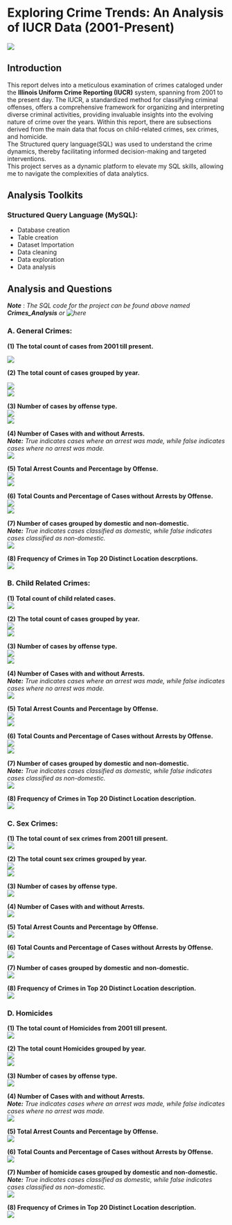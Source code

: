 # Exploring Crime Trends: An Analysis of IUCR Data (2001-Present)
![](https://github.com/temee0/Analyzing-crimes-under-IUCR-using-SQL/blob/main/front_page.jpg)

## Introduction
This report delves into a meticulous examination of crimes cataloged under the **Illinois Uniform Crime Reporting (IUCR)** system, spanning from 2001 to the present day. The IUCR, a standardized method for classifying criminal offenses, offers a comprehensive framework for organizing and interpreting diverse criminal activities, providing invaluable insights into the evolving nature of crime over the years. Within this report, there are subsections derived from the main data that focus on child-related crimes, sex crimes, and homicide.    
The Structured query language(SQL) was used to understand the crime dynamics, thereby facilitating informed decision-making and targeted interventions.    
This project serves as a dynamic platform to elevate my SQL skills, allowing me to navigate the complexities of data analytics.

## Analysis Toolkits
### Structured Query Language (MySQL):
- Database creation
- Table creation
- Dataset Importation
- Data cleaning
- Data exploration
- Data analysis

## Analysis and Questions
**_Note_** : _The SQL code for the project can be found above named **_Crimes_Analysis_** or ![here]()_   
### A. General Crimes:
 **(1) The total count of cases from 2001 till present.**
 
 ![](https://github.com/temee0/Analyzing-crimes-under-IUCR-using-SQL/blob/main/total_count_crimes_iucr.jpg)

 **(2) The total count of cases grouped by year.**  
 
 ![](https://github.com/temee0/Analyzing-crimes-under-IUCR-using-SQL/blob/main/cases_by_year_1.jpg)    
 ![](https://github.com/temee0/Analyzing-crimes-under-IUCR-using-SQL/blob/main/cases_by%20_year_2.jpg)

 **(3) Number of cases by offense type.**   
 ![](https://github.com/temee0/Analyzing-crimes-under-IUCR-using-SQL/blob/main/cases_by_offense_1.jpg)    
 ![](https://github.com/temee0/Analyzing-crimes-under-IUCR-using-SQL/blob/main/cases_by_offense_2.jpg)

 **(4) Number of Cases with and without Arrests.**    
  **_Note:_** _True indicates cases where an arrest was made, while false indicates cases where no arrest was made._    
 ![](https://github.com/temee0/Analyzing-crimes-under-IUCR-using-SQL/blob/main/Arrest.jpg)    

 **(5) Total Arrest Counts and Percentage by Offense.**    
 ![](https://github.com/temee0/Analyzing-crimes-under-IUCR-using-SQL/blob/main/arrest_count_1.jpg)    
 ![](https://github.com/temee0/Analyzing-crimes-under-IUCR-using-SQL/blob/main/arrest_count_2.jpg)

 **(6) Total Counts and Percentage of Cases without Arrests by Offense.**     
 ![](https://github.com/temee0/Analyzing-crimes-under-IUCR-using-SQL/blob/main/non_arrest_1.jpg)   
 ![](https://github.com/temee0/Analyzing-crimes-under-IUCR-using-SQL/blob/main/non_arrest_2.jpg)

 **(7) Number of cases grouped by domestic and non-domestic.**      
 **_Note:_** _True indicates cases classified as domestic, while false indicates cases classified as non-domestic._   
 ![](https://github.com/temee0/Analyzing-crimes-under-IUCR-using-SQL/blob/main/Domestic.jpg)

 **(8) Frequency of Crimes in Top 20 Distinct Location descrptions.**      
 ![](https://github.com/temee0/Analyzing-crimes-under-IUCR-using-SQL/blob/main/top20_locations.jpg)

 ### B. Child Related Crimes:
 **(1) Total count of child related cases.**    
 ![](https://github.com/temee0/Analyzing-crimes-under-IUCR-using-SQL/blob/main/count_of_child_cases.jpg)
 
 **(2) The total count of cases grouped by year.**   
 ![](https://github.com/temee0/Analyzing-crimes-under-IUCR-using-SQL/blob/main/child_cases_by_year.jpg)     
 ![](https://github.com/temee0/Analyzing-crimes-under-IUCR-using-SQL/blob/main/child_cases_by_year_2.jpg)

 **(3) Number of cases by offense type.**  
 ![](https://github.com/temee0/Analyzing-crimes-under-IUCR-using-SQL/blob/main/child_cases_by_offense_1.jpg)     
 ![](https://github.com/temee0/Analyzing-crimes-under-IUCR-using-SQL/blob/main/child_cases_by_offense_2.jpg)

 **(4) Number of Cases with and without Arrests.**     
 **_Note:_** _True indicates cases where an arrest was made, while false indicates cases where no arrest was made._    
 ![](https://github.com/temee0/Analyzing-crimes-under-IUCR-using-SQL/blob/main/child_arrest.jpg)

 **(5) Total Arrest Counts and Percentage by Offense.**   
 ![](https://github.com/temee0/Analyzing-crimes-under-IUCR-using-SQL/blob/main/child_Arrest_count_1.jpg)    
 ![](https://github.com/temee0/Analyzing-crimes-under-IUCR-using-SQL/blob/main/child_Arrest_count_2.jpg)

 **(6) Total Counts and Percentage of Cases without Arrests by Offense.**    
 ![](https://github.com/temee0/Analyzing-crimes-under-IUCR-using-SQL/blob/main/child_non_arrest_1.jpg)    
 ![](https://github.com/temee0/Analyzing-crimes-under-IUCR-using-SQL/blob/main/child_non_arrest_2.jpg)     

 **(7) Number of cases grouped by domestic and non-domestic.**       
 **_Note:_** _True indicates cases classified as domestic, while false indicates cases classified as non-domestic._    
 ![](https://github.com/temee0/Analyzing-crimes-under-IUCR-using-SQL/blob/main/child_domestic.jpg)    

 **(8) Frequency of Crimes in Top 20 Distinct Location description.**    
 ![](https://github.com/temee0/Analyzing-crimes-under-IUCR-using-SQL/blob/main/child_top20_locations.jpg)

 ### C. Sex Crimes:   
 **(1) The total count of sex crimes from 2001 till present.**    
 ![](https://github.com/temee0/Analyzing-crimes-under-IUCR-using-SQL/blob/main/count_of_sex_crimes.jpg)

**(2) The total count sex crimes grouped by year.**     
![](https://github.com/temee0/Analyzing-crimes-under-IUCR-using-SQL/blob/main/sex_cases_by%20_year_1.jpg)     
![](https://github.com/temee0/Analyzing-crimes-under-IUCR-using-SQL/blob/main/sex_cases_by_year_2.jpg)

**(3) Number of cases by offense type.**    
![](https://github.com/temee0/Analyzing-crimes-under-IUCR-using-SQL/blob/main/sex_cases_by_offense.jpg)

**(4) Number of Cases with and without Arrests.**   
![](https://github.com/temee0/Analyzing-crimes-under-IUCR-using-SQL/blob/main/sex_arrest.jpg)

**(5) Total Arrest Counts and Percentage by Offense.**   
![](https://github.com/temee0/Analyzing-crimes-under-IUCR-using-SQL/blob/main/sex_arrest_count_1.jpg)

**(6) Total Counts and Percentage of Cases without Arrests by Offense.**    
![](https://github.com/temee0/Analyzing-crimes-under-IUCR-using-SQL/blob/main/sex_non_arrest.jpg)

**(7) Number of cases grouped by domestic and non-domestic.**   
![](https://github.com/temee0/Analyzing-crimes-under-IUCR-using-SQL/blob/main/sex_domestic.jpg)

**(8) Frequency of Crimes in Top 20 Distinct Location description.**    
![](https://github.com/temee0/Analyzing-crimes-under-IUCR-using-SQL/blob/main/sex_top20_locations.jpg)

### D. Homicides
**(1) The total count of Homicides from 2001 till present.**   
![](https://github.com/temee0/Analyzing-crimes-under-IUCR-using-SQL/blob/main/total_count_of_homicides.jpg)  

**(2) The total count Homicides grouped by year.**   
![](https://github.com/temee0/Analyzing-crimes-under-IUCR-using-SQL/blob/main/homicide_cases_by_year_1.jpg)      
![](https://github.com/temee0/Analyzing-crimes-under-IUCR-using-SQL/blob/main/homicide_cases_by%20_year_2.jpg)

**(3) Number of cases by offense type.**   
![](https://github.com/temee0/Analyzing-crimes-under-IUCR-using-SQL/blob/main/homicide_cases_by_offense.jpg)

**(4) Number of Cases with and without Arrests.**   
 **_Note:_** _True indicates cases where an arrest was made, while false indicates cases where no arrest was made._   
![](https://github.com/temee0/Analyzing-crimes-under-IUCR-using-SQL/blob/main/homicide_arrest.jpg)

**(5) Total Arrest Counts and Percentage by Offense.**     
![](https://github.com/temee0/Analyzing-crimes-under-IUCR-using-SQL/blob/main/homicide_arrest_count.jpg)

**(6) Total Counts and Percentage of Cases without Arrests by Offense.**   
![](https://github.com/temee0/Analyzing-crimes-under-IUCR-using-SQL/blob/main/homicide_non_arrest.jpg)

**(7) Number of homicide cases grouped by domestic and non-domestic.**    
**_Note:_** _True indicates cases classified as domestic, while false indicates cases classified as non-domestic._     
![](https://github.com/temee0/Analyzing-crimes-under-IUCR-using-SQL/blob/main/homicide_domestic.jpg)

**(8) Frequency of Crimes in Top 20 Distinct Location description.**    
![](https://github.com/temee0/Analyzing-crimes-under-IUCR-using-SQL/blob/main/homicides_top20_locations.jpg)
